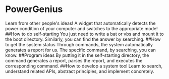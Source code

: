 # PowerGenius
Learn from other people's ideas! A widget that automatically detects the power condition of your computer and switches to the appropriate mode!
##How to do self-starting
You just need to write a bat or vbs and mount it to the boot directory. Similarly, you can find the answer by searching.
##How to get the system status
Through commands, the system automatically generates a report for us. The specific command, by searching, you can know.
##Program ideas
By putting it in the self-starting directory, the command generates a report, parses the report, and executes the corresponding command.
##How to develop a system tool
Learn to search, understand related APIs, abstract principles, and implement concretely.
